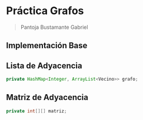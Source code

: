 # Práctica Grafos
> Pantoja Bustamante Gabriel
## Implementación Base

## Lista de Adyacencia

```java
private HashMap<Integer, ArrayList<Vecino>> grafo;
```

## Matriz de Adyacencia
```java
private int[][] matriz;
```
